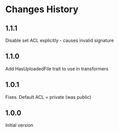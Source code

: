 # Changes History

1.1.1
-----
Disable set ACL explicitly - causes invalid signature

1.1.0
-----
Add HasUploadedFile trait to use in transformers

1.0.1
-----
Fixes. Default ACL = private (was public)

1.0.0
-----
Initial version
